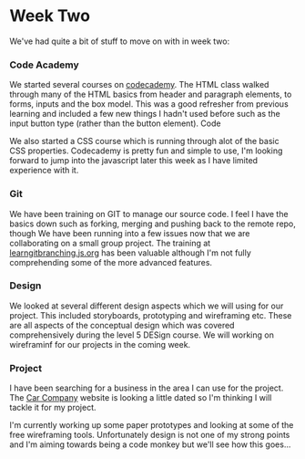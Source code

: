 # Week Two
We've had quite a bit of stuff to move on with in week two:

### Code Academy
We started several courses on [codecademy](https://www.codecademy.com/). The HTML class walked through many of the HTML basics from header and paragraph elements, to forms, inputs and the box model. This was a good refresher from previous learning and included a few new things I hadn't used before such as the input button type (rather than the button element). Code

We also started a CSS course which is running through alot of the basic CSS properties. Codecademy is pretty fun and simple to use, I'm looking forward to jump into the javascript later this week as I have limited experience with it. 

### Git 
We have been training on GIT to manage our source code. I feel I have the basics down such as forking, merging and pushing back to the remote repo, though We have been running into a few issues now that we are collaborating on a small group project. The training at [learngitbranching.js.org](https://learngitbranching.js.org) has been valuable although I'm not fully comprehending some of the more advanced features.

### Design
We looked at several different design aspects which we will using for our project. This included storyboards, prototyping and wireframing etc. These are all aspects of the conceptual design which was covered comprehensively during the level 5 DESign course. We will working on wireframinf for our projects in the coming week.

### Project
I have been searching for a business in the area I can use for the project. The [Car Company](https://www.carcompanynelson.co.nz) website is looking a little dated so I'm thinking I will tackle it for my project.

I'm currently working up some paper prototypes and looking at some of the free  wireframing tools. Unfortunately design is not one of my strong points and I'm aiming towards being a code monkey but we'll see how this goes...
